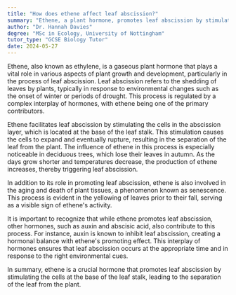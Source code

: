 ```yaml
---
title: "How does ethene affect leaf abscission?"
summary: "Ethene, a plant hormone, promotes leaf abscission by stimulating the cells at the base of the leaf stalk."
author: "Dr. Hannah Davies"
degree: "MSc in Ecology, University of Nottingham"
tutor_type: "GCSE Biology Tutor"
date: 2024-05-27
---
```


Ethene, also known as ethylene, is a gaseous plant hormone that plays a vital role in various aspects of plant growth and development, particularly in the process of leaf abscission. Leaf abscission refers to the shedding of leaves by plants, typically in response to environmental changes such as the onset of winter or periods of drought. This process is regulated by a complex interplay of hormones, with ethene being one of the primary contributors.

Ethene facilitates leaf abscission by stimulating the cells in the abscission layer, which is located at the base of the leaf stalk. This stimulation causes the cells to expand and eventually rupture, resulting in the separation of the leaf from the plant. The influence of ethene in this process is especially noticeable in deciduous trees, which lose their leaves in autumn. As the days grow shorter and temperatures decrease, the production of ethene increases, thereby triggering leaf abscission.

In addition to its role in promoting leaf abscission, ethene is also involved in the aging and death of plant tissues, a phenomenon known as senescence. This process is evident in the yellowing of leaves prior to their fall, serving as a visible sign of ethene's activity.

It is important to recognize that while ethene promotes leaf abscission, other hormones, such as auxin and abscisic acid, also contribute to this process. For instance, auxin is known to inhibit leaf abscission, creating a hormonal balance with ethene's promoting effect. This interplay of hormones ensures that leaf abscission occurs at the appropriate time and in response to the right environmental cues.

In summary, ethene is a crucial hormone that promotes leaf abscission by stimulating the cells at the base of the leaf stalk, leading to the separation of the leaf from the plant.
    